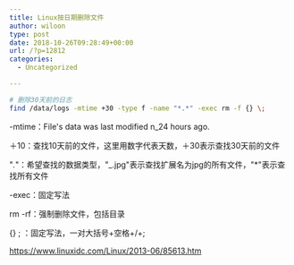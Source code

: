 ```yaml
---
title: Linux按日期删除文件
author: wiloon
type: post
date: 2018-10-26T09:28:49+00:00
url: /?p=12812
categories:
  - Uncategorized

---
```

```bash
# 删除30天前的日志
find /data/logs -mtime +30 -type f -name "*.*" -exec rm -f {} \;
```

-mtime：File's data was last modified n_24 hours ago.
  
＋10：查找10天前的文件，这里用数字代表天数，＋30表示查找30天前的文件
  
"_._"：希望查找的数据类型，"_.jpg"表示查找扩展名为jpg的所有文件，"*"表示查找所有文件
  
-exec：固定写法
  
rm -rf：强制删除文件，包括目录
  
{} \; ：固定写法，一对大括号+空格+/+;

https://www.linuxidc.com/Linux/2013-06/85613.htm